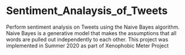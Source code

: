 # Sentiment_Analaysis_of_Tweets
Perform sentiment analysis on Tweets using the Naive Bayes algorithm.
Naive Bayes is a generative model that makes the assumptions that all words are pulled out independently to each other.
This project was implemented in Summer 2020 as part of Xenophobic Meter Project
